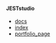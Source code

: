 #### JESTstudio  
+ [docs](https://dyzio18.github.io/jeststudio/_documentation.html)
+ [index](https://dyzio18.github.io/jeststudio)
+ [portfolio_page](https://dyzio18.github.io/jeststudio/portfolio_template.html) 
